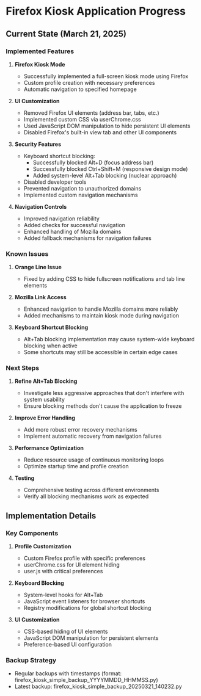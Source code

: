 # Firefox Kiosk Application Progress

## Current State (March 21, 2025)

### Implemented Features

1. **Firefox Kiosk Mode**
   - Successfully implemented a full-screen kiosk mode using Firefox
   - Custom profile creation with necessary preferences
   - Automatic navigation to specified homepage

2. **UI Customization**
   - Removed Firefox UI elements (address bar, tabs, etc.)
   - Implemented custom CSS via userChrome.css
   - Used JavaScript DOM manipulation to hide persistent UI elements
   - Disabled Firefox's built-in view tab and other UI components

3. **Security Features**
   - Keyboard shortcut blocking:
     - Successfully blocked Alt+D (focus address bar)
     - Successfully blocked Ctrl+Shift+M (responsive design mode)
     - Added system-level Alt+Tab blocking (nuclear approach)
   - Disabled developer tools
   - Prevented navigation to unauthorized domains
   - Implemented custom navigation mechanisms

4. **Navigation Controls**
   - Improved navigation reliability
   - Added checks for successful navigation
   - Enhanced handling of Mozilla domains
   - Added fallback mechanisms for navigation failures

### Known Issues

1. **Orange Line Issue**
   - Fixed by adding CSS to hide fullscreen notifications and tab line elements

2. **Mozilla Link Access**
   - Enhanced navigation to handle Mozilla domains more reliably
   - Added mechanisms to maintain kiosk mode during navigation

3. **Keyboard Shortcut Blocking**
   - Alt+Tab blocking implementation may cause system-wide keyboard blocking when active
   - Some shortcuts may still be accessible in certain edge cases

### Next Steps

1. **Refine Alt+Tab Blocking**
   - Investigate less aggressive approaches that don't interfere with system usability
   - Ensure blocking methods don't cause the application to freeze

2. **Improve Error Handling**
   - Add more robust error recovery mechanisms
   - Implement automatic recovery from navigation failures

3. **Performance Optimization**
   - Reduce resource usage of continuous monitoring loops
   - Optimize startup time and profile creation

4. **Testing**
   - Comprehensive testing across different environments
   - Verify all blocking mechanisms work as expected

## Implementation Details

### Key Components

1. **Profile Customization**
   - Custom Firefox profile with specific preferences
   - userChrome.css for UI element hiding
   - user.js with critical preferences

2. **Keyboard Blocking**
   - System-level hooks for Alt+Tab
   - JavaScript event listeners for browser shortcuts
   - Registry modifications for global shortcut blocking

3. **UI Customization**
   - CSS-based hiding of UI elements
   - JavaScript DOM manipulation for persistent elements
   - Preference-based UI configuration

### Backup Strategy

- Regular backups with timestamps (format: firefox_kiosk_simple_backup_YYYYMMDD_HHMMSS.py)
- Latest backup: firefox_kiosk_simple_backup_20250321_140232.py 